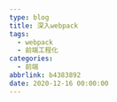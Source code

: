 ```yaml
---
type: blog
title: 深入webpack
tags:
  - webpack
  - 前端工程化
categories:
  - 前端
abbrlink: b4383892
date: 2020-12-16 00:00:00
---
```

